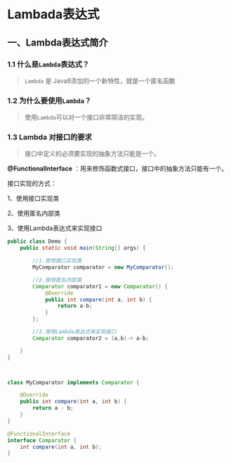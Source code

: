 # Lambada表达式

## 一、Lambda表达式简介

### 1.1 什么是`Lambda`表达式？

>`Lambda` 是 Java8添加的一个新特性，就是一个匿名函数

### 1.2 为什么要使用`Lambda`？

>使用`Lambda`可以对一个接口非常简洁的实现。

### 1.3 Lambda 对接口的要求

>接口中定义的必须要实现的抽象方法只能是一个。



**@FunctionalInterface** ：用来修饰函数式接口，接口中的抽象方法只能有一个。



接口实现的方式：

1、使用接口实现类

2、使用匿名内部类

3、使用Lambda表达式来实现接口

```java
public class Demo {
    public static void main(String[] args) {

        //1.使用接口实现类
        MyComparator comparator = new MyComparator();

        //2.使用匿名内部类
        Comparator comparator1 = new Comparator() {
            @Override
            public int compare(int a, int b) {
                return a-b;
            }
        };

        //3.使用Lambda表达式来实现接口
        Comparator comparator2 = (a,b)-> a-b;

    }
}



class MyComparator implements Comparator {

    @Override
    public int compare(int a, int b) {
        return a - b;
    }
}

@FunctionalInterface
interface Comparator {
    int compare(int a, int b);
}
```

